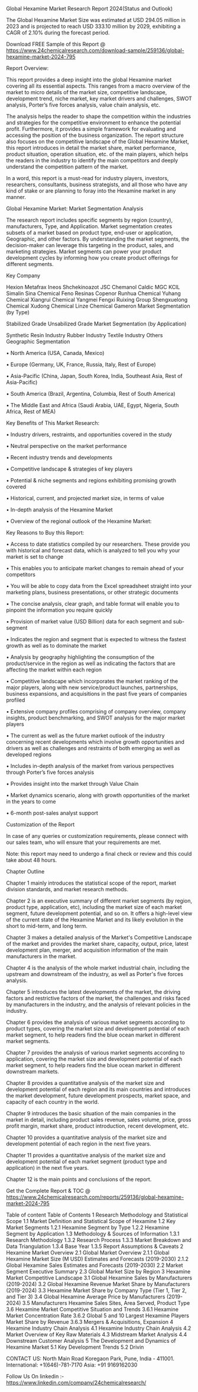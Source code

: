 Global Hexamine Market Research Report 2024(Status and Outlook)

The Global Hexamine Market Size was estimated at USD 294.05 million in 2023 and is projected to reach USD 333.10 million by 2029, exhibiting a CAGR of 2.10% during the forecast period.

Download FREE Sample of this Report @ https://www.24chemicalresearch.com/download-sample/259136/global-hexamine-market-2024-795

Report Overview:

This report provides a deep insight into the global Hexamine market covering all its essential aspects. This ranges from a macro overview of the market to micro details of the market size, competitive landscape, development trend, niche market, key market drivers and challenges, SWOT analysis, Porter’s five forces analysis, value chain analysis, etc.

The analysis helps the reader to shape the competition within the industries and strategies for the competitive environment to enhance the potential profit. Furthermore, it provides a simple framework for evaluating and accessing the position of the business organization. The report structure also focuses on the competitive landscape of the Global Hexamine Market, this report introduces in detail the market share, market performance, product situation, operation situation, etc. of the main players, which helps the readers in the industry to identify the main competitors and deeply understand the competition pattern of the market.

In a word, this report is a must-read for industry players, investors, researchers, consultants, business strategists, and all those who have any kind of stake or are planning to foray into the Hexamine market in any manner.

Global Hexamine Market: Market Segmentation Analysis

The research report includes specific segments by region (country), manufacturers, Type, and Application. Market segmentation creates subsets of a market based on product type, end-user or application, Geographic, and other factors. By understanding the market segments, the decision-maker can leverage this targeting in the product, sales, and marketing strategies. Market segments can power your product development cycles by informing how you create product offerings for different segments.

Key Company

Hexion
Metafrax
Ineos
Shchekinoazot JSC
Chemanol
Caldic
MGC
KCIL
Simalin
Sina Chemical
Feno Resinas
Copenor
Runhua Chemical
Yuhang Chemical
Xiangrui Chemical
Yangmei Fengxi
Ruixing Group
Shengxuelong Chemical
Xudong Chemical
Linze Chemical
Gameron
Market Segmentation (by Type)

Stabilized Grade
Unsabilized Grade
Market Segmentation (by Application)

Synthetic Resin Industry
Rubber Industry
Textile Industry
Others
Geographic Segmentation

• North America (USA, Canada, Mexico)

• Europe (Germany, UK, France, Russia, Italy, Rest of Europe)

• Asia-Pacific (China, Japan, South Korea, India, Southeast Asia, Rest of Asia-Pacific)

• South America (Brazil, Argentina, Columbia, Rest of South America)

• The Middle East and Africa (Saudi Arabia, UAE, Egypt, Nigeria, South Africa, Rest of MEA)

Key Benefits of This Market Research:

• Industry drivers, restraints, and opportunities covered in the study

• Neutral perspective on the market performance

• Recent industry trends and developments

• Competitive landscape & strategies of key players

• Potential & niche segments and regions exhibiting promising growth covered

• Historical, current, and projected market size, in terms of value

• In-depth analysis of the Hexamine Market

• Overview of the regional outlook of the Hexamine Market:

Key Reasons to Buy this Report:

• Access to date statistics compiled by our researchers. These provide you with historical and forecast data, which is analyzed to tell you why your market is set to change

• This enables you to anticipate market changes to remain ahead of your competitors

• You will be able to copy data from the Excel spreadsheet straight into your marketing plans, business presentations, or other strategic documents

• The concise analysis, clear graph, and table format will enable you to pinpoint the information you require quickly

• Provision of market value (USD Billion) data for each segment and sub-segment

• Indicates the region and segment that is expected to witness the fastest growth as well as to dominate the market

• Analysis by geography highlighting the consumption of the product/service in the region as well as indicating the factors that are affecting the market within each region

• Competitive landscape which incorporates the market ranking of the major players, along with new service/product launches, partnerships, business expansions, and acquisitions in the past five years of companies profiled

• Extensive company profiles comprising of company overview, company insights, product benchmarking, and SWOT analysis for the major market players

• The current as well as the future market outlook of the industry concerning recent developments which involve growth opportunities and drivers as well as challenges and restraints of both emerging as well as developed regions

• Includes in-depth analysis of the market from various perspectives through Porter’s five forces analysis

• Provides insight into the market through Value Chain

• Market dynamics scenario, along with growth opportunities of the market in the years to come

• 6-month post-sales analyst support

Customization of the Report

In case of any queries or customization requirements, please connect with our sales team, who will ensure that your requirements are met.

Note: this report may need to undergo a final check or review and this could take about 48 hours.

Chapter Outline

Chapter 1 mainly introduces the statistical scope of the report, market division standards, and market research methods.

Chapter 2 is an executive summary of different market segments (by region, product type, application, etc), including the market size of each market segment, future development potential, and so on. It offers a high-level view of the current state of the Hexamine Market and its likely evolution in the short to mid-term, and long term.

Chapter 3 makes a detailed analysis of the Market's Competitive Landscape of the market and provides the market share, capacity, output, price, latest development plan, merger, and acquisition information of the main manufacturers in the market.

Chapter 4 is the analysis of the whole market industrial chain, including the upstream and downstream of the industry, as well as Porter's five forces analysis.

Chapter 5 introduces the latest developments of the market, the driving factors and restrictive factors of the market, the challenges and risks faced by manufacturers in the industry, and the analysis of relevant policies in the industry.

Chapter 6 provides the analysis of various market segments according to product types, covering the market size and development potential of each market segment, to help readers find the blue ocean market in different market segments.

Chapter 7 provides the analysis of various market segments according to application, covering the market size and development potential of each market segment, to help readers find the blue ocean market in different downstream markets.

Chapter 8 provides a quantitative analysis of the market size and development potential of each region and its main countries and introduces the market development, future development prospects, market space, and capacity of each country in the world.

Chapter 9 introduces the basic situation of the main companies in the market in detail, including product sales revenue, sales volume, price, gross profit margin, market share, product introduction, recent development, etc.

Chapter 10 provides a quantitative analysis of the market size and development potential of each region in the next five years.

Chapter 11 provides a quantitative analysis of the market size and development potential of each market segment (product type and application) in the next five years.

Chapter 12 is the main points and conclusions of the report.

Get the Complete Report & TOC @ https://www.24chemicalresearch.com/reports/259136/global-hexamine-market-2024-795

Table of content
Table of Contents
1 Research Methodology and Statistical Scope
1.1 Market Definition and Statistical Scope of Hexamine
1.2 Key Market Segments
1.2.1 Hexamine Segment by Type
1.2.2 Hexamine Segment by Application
1.3 Methodology & Sources of Information
1.3.1 Research Methodology
1.3.2 Research Process
1.3.3 Market Breakdown and Data Triangulation
1.3.4 Base Year
1.3.5 Report Assumptions & Caveats
2 Hexamine Market Overview
2.1 Global Market Overview
2.1.1 Global Hexamine Market Size (M USD) Estimates and Forecasts (2019-2030)
2.1.2 Global Hexamine Sales Estimates and Forecasts (2019-2030)
2.2 Market Segment Executive Summary
2.3 Global Market Size by Region
3 Hexamine Market Competitive Landscape
3.1 Global Hexamine Sales by Manufacturers (2019-2024)
3.2 Global Hexamine Revenue Market Share by Manufacturers (2019-2024)
3.3 Hexamine Market Share by Company Type (Tier 1, Tier 2, and Tier 3)
3.4 Global Hexamine Average Price by Manufacturers (2019-2024)
3.5 Manufacturers Hexamine Sales Sites, Area Served, Product Type
3.6 Hexamine Market Competitive Situation and Trends
3.6.1 Hexamine Market Concentration Rate
3.6.2 Global 5 and 10 Largest Hexamine Players Market Share by Revenue
3.6.3 Mergers & Acquisitions, Expansion
4 Hexamine Industry Chain Analysis
4.1 Hexamine Industry Chain Analysis
4.2 Market Overview of Key Raw Materials
4.3 Midstream Market Analysis
4.4 Downstream Customer Analysis
5 The Development and Dynamics of Hexamine Market
5.1 Key Development Trends
5.2 Drivin

CONTACT US:
North Main Road Koregaon Park, Pune, India - 411001.
International: +1(646)-781-7170
Asia: +91 9169162030

Follow Us On linkedin :- https://www.linkedin.com/company/24chemicalresearch/
